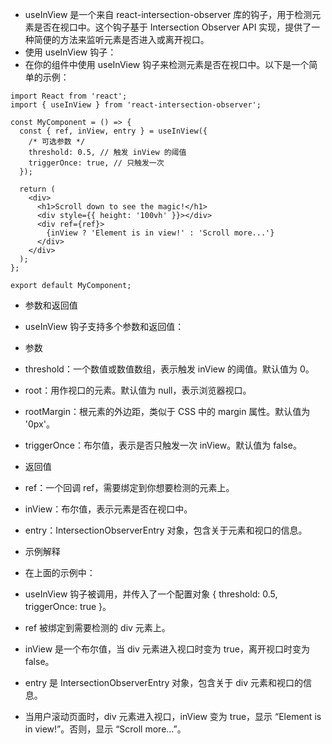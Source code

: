 - useInView 是一个来自 react-intersection-observer 库的钩子，用于检测元素是否在视口中。这个钩子基于 Intersection Observer API 实现，提供了一种简便的方法来监听元素是否进入或离开视口。
- 使用 useInView 钩子：
- 在你的组件中使用 useInView 钩子来检测元素是否在视口中。以下是一个简单的示例：
```
import React from 'react';
import { useInView } from 'react-intersection-observer';

const MyComponent = () => {
  const { ref, inView, entry } = useInView({
    /* 可选参数 */
    threshold: 0.5, // 触发 inView 的阈值
    triggerOnce: true, // 只触发一次
  });

  return (
    <div>
      <h1>Scroll down to see the magic!</h1>
      <div style={{ height: '100vh' }}></div>
      <div ref={ref}>
        {inView ? 'Element is in view!' : 'Scroll more...'}
      </div>
    </div>
  );
};

export default MyComponent;
```

- 参数和返回值
- useInView 钩子支持多个参数和返回值：

- 参数
- threshold：一个数值或数值数组，表示触发 inView 的阈值。默认值为 0。
- root：用作视口的元素。默认值为 null，表示浏览器视口。
- rootMargin：根元素的外边距，类似于 CSS 中的 margin 属性。默认值为 '0px'。
- triggerOnce：布尔值，表示是否只触发一次 inView。默认值为 false。
- 返回值
- ref：一个回调 ref，需要绑定到你想要检测的元素上。
- inView：布尔值，表示元素是否在视口中。
- entry：IntersectionObserverEntry 对象，包含关于元素和视口的信息。
- 示例解释
- 在上面的示例中：

- useInView 钩子被调用，并传入了一个配置对象 { threshold: 0.5, triggerOnce: true }。
- ref 被绑定到需要检测的 div 元素上。
- inView 是一个布尔值，当 div 元素进入视口时变为 true，离开视口时变为 false。
- entry 是 IntersectionObserverEntry 对象，包含关于 div 元素和视口的信息。
- 当用户滚动页面时，div 元素进入视口，inView 变为 true，显示 “Element is in view!”。否则，显示 “Scroll more…”。
